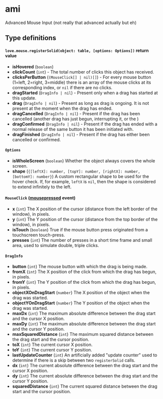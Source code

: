 # ami
Advanced Mouse Input (not really that advanced actually but eh)


## Type definitions

#### `love.mouse.registerSolid(object: table, [options: Options])` return value
- **isHovered** (`boolean`)
- **clickCount** (`int`) - The total number of clicks this object has received.
- **clicksPerButton** (`(MouseClick[] | nil)[]`) - For every mouse button (1=left, 2=right, 3=middle) there is 
an array of the mouse clicks at its corresponding index, or `nil` if there are no clicks.
- **dragStarted** (`DragInfo | nil`) - Present only when a drag has started at this update.
- **drag** (`DragInfo | nil`) - Present as long as drag is ongoing. It is not present at the moment when the drag has
ended.
- **dragCancelled** (`DragInfo | nil`) - Present if the drag has been cancelled (another drag has just begun,
interrupting it, or the )
- **dragConfirmed** (`DragInfo | nil`) - Present if the drag has ended with a normal release of the same button it has
been initiated with.
- **dragFinished** (`DragInfo | nil`) - Present if the drag has either been cancelled or confirmed.

#### `Options`
- **isWholeScreen** (`boolean`) Whether the object always covers the whole screen.
- **shape** (`{[leftX]: number, [topY]: number, [rightX]: number, [bottomY]: number}`) A custom rectangular shape to be
used for the hover check. If, for example, `leftX` is `nil`, then the shape is considered to extend infinitely to the
left.

#### `MouseClick` ([mousepressed](https://love2d.org/wiki/love.mousepressed) event)
- **x** (`int`) The X position of the cursor (distance from the left border of the window), in pixels.
- **y** (`int`) The Y position of the cursor (distance from the top border of the window), in pixels.
- **isTouch** (`boolean`) True if the mouse button press originated from a touchscreen touch-press.
- **presses** (`int`) The number of presses in a short time frame and small area, used to simulate double, triple
clicks.

#### `DragInfo`
- **button** (`int`) The mouse button with which the drag is being made.
- **fromX** (`int`) The X position of the click from which the drag has begun, in pixels.
- **fromY** (`int`) The Y position of the click from which the drag has begun, in pixels.
- **objectXOnDragStart** (`number`) The X position of the object when the drag was started.
- **objectYOnDragStart** (`number`) The Y position of the object when the drag was started.
- **maxDx** (`int`) The maximum absolute difference between the drag start and the cursor X position.
- **maxDy** (`int`) The maximum absolute difference between the drag start and the cursor Y position.
- **maxSquaredDistance** (`int`) The maximum squared distance between the drag start and the cursor position.
- **toX** (`int`) The current cursor X position.
- **toY** (`int`) The current cursor Y position.
- **lastUpdateCounter** (`int`) An artificially added "update counter" used to determine if there is a skip
between two `registerSolid` calls.
- **dx** (`int`) The current absolute difference between the drag start and the cursor X position.
- **dy** (`int`) The current absolute difference between the drag start and the cursor Y position.
- **squaredDistance** (`int`) The current squared distance between the drag start and the cursor position.
